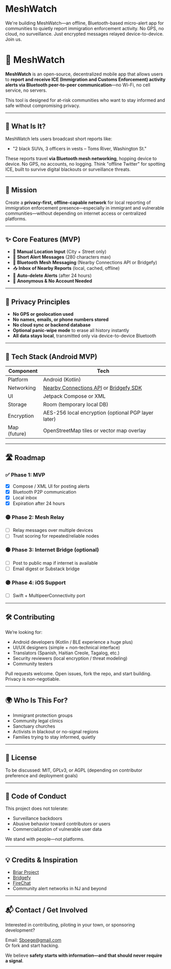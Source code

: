# MeshWatch
We're building MeshWatch—an offline, Bluetooth-based micro-alert app for communities to quietly report immigration enforcement activity. No GPS, no cloud, no surveillance. Just encrypted messages relayed device-to-device. Join us.

# 🔵 MeshWatch

**MeshWatch** is an open-source, decentralized mobile app that allows users to **report and receive ICE (Immigration and Customs Enforcement) activity alerts via Bluetooth peer-to-peer communication**—no Wi-Fi, no cell service, no servers.

This tool is designed for at-risk communities who want to stay informed and safe without compromising privacy.

---

## 🚨 What Is It?

MeshWatch lets users broadcast short reports like:

- "2 black SUVs, 3 officers in vests – Toms River, Washington St."

These reports travel **via Bluetooth mesh networking**, hopping device to device. No GPS, no accounts, no logging. Think "offline Twitter" for spotting ICE, built to survive digital blackouts or surveillance threats.

---

## 🎯 Mission

Create a **privacy-first, offline-capable network** for local reporting of immigration enforcement presence—especially in immigrant and vulnerable communities—without depending on internet access or centralized platforms.

---

## ✨ Core Features (MVP)

- 📍 **Manual Location Input** (City + Street only)
- 📝 **Short Alert Messages** (280 characters max)
- 📡 **Bluetooth Mesh Messaging** (Nearby Connections API or Bridgefy)
- 📥 **Inbox of Nearby Reports** (local, cached, offline)
- 🧽 **Auto-delete Alerts** (after 24 hours)
- 🧘 **Anonymous & No Account Needed**

---

## 🔐 Privacy Principles

- **No GPS or geolocation used**
- **No names, emails, or phone numbers stored**
- **No cloud sync or backend database**
- **Optional panic-wipe mode** to erase all history instantly
- **All data stays local**, transmitted only via device-to-device Bluetooth

---

## 📱 Tech Stack (Android MVP)

| Component | Tech |
|----------|------|
| Platform | Android (Kotlin) |
| Networking | [Nearby Connections API](https://developers.google.com/nearby/connections/overview) or [Bridgefy SDK](https://bridgefy.me/) |
| UI | Jetpack Compose or XML |
| Storage | Room (temporary local DB) |
| Encryption | AES-256 local encryption (optional PGP layer later) |
| Map (future) | OpenStreetMap tiles or vector map overlay |

---

## 🛣 Roadmap

### ✅ Phase 1: MVP
- [x] Compose / XML UI for posting alerts
- [x] Bluetooth P2P communication
- [x] Local inbox
- [x] Expiration after 24 hours

### 🟡 Phase 2: Mesh Relay
- [ ] Relay messages over multiple devices
- [ ] Trust scoring for repeated/reliable nodes

### 🟢 Phase 3: Internet Bridge (optional)
- [ ] Post to public map if internet is available
- [ ] Email digest or Substack bridge

### 🟣 Phase 4: iOS Support
- [ ] Swift + MultipeerConnectivity port

---

## 🛠 Contributing

We’re looking for:

- Android developers (Kotlin / BLE experience a huge plus)
- UI/UX designers (simple + non-technical interface)
- Translators (Spanish, Haitian Creole, Tagalog, etc.)
- Security reviewers (local encryption / threat modeling)
- Community testers

Pull requests welcome. Open issues, fork the repo, and start building. Privacy is non-negotiable.

---

## 🌍 Who Is This For?

- Immigrant protection groups
- Community legal clinics
- Sanctuary churches
- Activists in blackout or no-signal regions
- Families trying to stay informed, quietly

---

## 📄 License

To be discussed: MIT, GPLv3, or AGPL (depending on contributor preference and deployment goals)

---

## 🤝 Code of Conduct

This project does not tolerate:
- Surveillance backdoors
- Abusive behavior toward contributors or users
- Commercialization of vulnerable user data

We stand with people—not platforms.

---

## 💡 Credits & Inspiration

- [Briar Project](https://briarproject.org/)
- [Bridgefy](https://bridgefy.me/)
- [FireChat](https://en.wikipedia.org/wiki/FireChat)
- Community alert networks in NJ and beyond

---

## 📬 Contact / Get Involved

Interested in contributing, piloting in your town, or sponsoring development?

Email: Sboege@gmail.com  
Or fork and start hacking.

We believe **safety starts with information—and that should never require a signal**.
